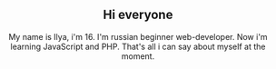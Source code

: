<h2 align="center">Hi everyone</h2>
<p align="center">My name is Ilya, i'm 16. I'm russian beginner web-developer. Now i'm learning JavaScript and PHP. That's all i can say about myself at the moment.</p>

<!--
**execute-e/execute-e** is a ✨ _special_ ✨ repository because its `README.md` (this file) appears on your GitHub profile.

Here are some ideas to get you started:

- 🔭 I’m currently working on ...
- 🌱 I’m currently learning ...
- 👯 I’m looking to collaborate on ...
- 🤔 I’m looking for help with ...
- 💬 Ask me about ...
- 📫 How to reach me: ...
- 😄 Pronouns: ...
- ⚡ Fun fact: ...
-->
